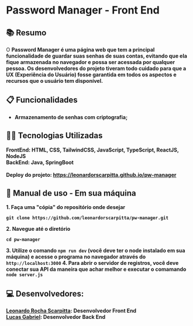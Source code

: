 # Password Manager - Front End

## 📚 Resumo
O <b>Password Manager<b> é uma página web que tem a principal funcionalidade de guardar suas senhas de suas contas, evitando que ela fique armazenada no navegador e possa ser acessada por qualquer pessoa. Os desenvolvedores do projeto tiveram todo cuidado para que a UX (Experiência do Usuário) fosse garantida em todos os aspectos e recursos que o usuário tem disponível.

## 📋 Funcionalidades
- Armazenamento de senhas com criptografia;

## 👨‍💻 Tecnologias Utilizadas
<b>FrontEnd</b>: HTML, CSS, TailwindCSS, JavaScript, TypeScript, ReactJS, NodeJS
<br>
<b>BackEnd</b>: Java, SpringBoot
<br>
<br>
Deploy do projeto: https://leonardorscarpitta.github.io/pw-manager

## 📒 Manual de uso - Em sua máquina
<b>1. Faça uma "cópia" do repositório onde desejar<b> <br>
```
git clone https://github.com/leonardorscarpitta/pw-manager.git
```
<b>2. Navegue até o diretório<b>
```
cd pw-manager
```
<b>3. Utilize o comando `npm run dev` (você deve ter o node instalado em sua máquina) e acesse o programa no navegador através do `http://localhost:3000`<b>
<b>4. Para abrir o servidor de registros, você deve conectar sua API da maneira que achar melhor e executar o comamando `node server.js`<b>

## 💻 Desenvolvedores:
[Leonardo Rocha Scarpitta](https://github.com/leonardorscarpitta): Desenvolvedor Front End 
<br>
[Lucas Gabriel](https://github.com/lggmoreira): Desenvolvedor Back End
